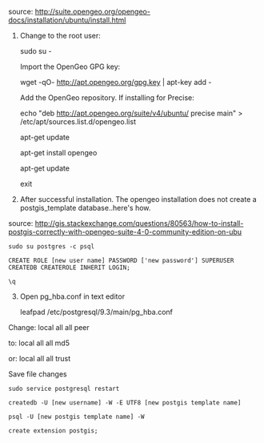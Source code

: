 source: http://suite.opengeo.org/opengeo-docs/installation/ubuntu/install.html

1. Change to the root user:

    sudo su -

    Import the OpenGeo GPG key:

    wget -qO- http://apt.opengeo.org/gpg.key | apt-key add -

    Add the OpenGeo repository. If installing for Precise:

    echo "deb http://apt.opengeo.org/suite/v4/ubuntu/ precise main" > /etc/apt/sources.list.d/opengeo.list

    apt-get update

    apt-get install opengeo

    apt-get update

    exit

2. After successful installation. The opengeo installation does not create a postgis_template database..here's how.

source: http://gis.stackexchange.com/questions/80563/how-to-install-postgis-correctly-with-opengeo-suite-4-0-community-edition-on-ubu

    sudo su postgres -c psql

    CREATE ROLE [new user name] PASSWORD ['new password'] SUPERUSER CREATEDB CREATEROLE INHERIT LOGIN;

    \q

3. Open pg_hba.conf in text editor

    leafpad /etc/postgresql/9.3/main/pg_hba.conf

Change:
local all all peer

to:
local all all md5

or:
local all all trust

Save file changes

    sudo service postgresql restart

    createdb -U [new username] -W -E UTF8 [new postgis template name]

    psql -U [new postgis template name] -W

    create extension postgis;
